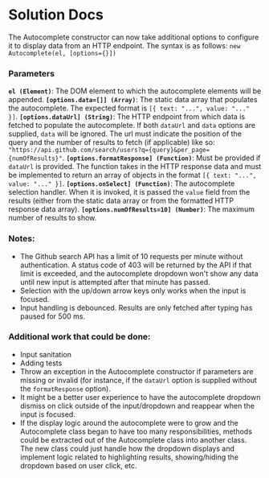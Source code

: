 # Solution Docs

<!-- Include documentation, additional setup instructions, notes etc. here -->
The Autocomplete constructor can now take additional options to configure it to display data from an HTTP endpoint. The syntax is as follows:
`new Autocomplete(el, [options={}])`
### Parameters
**`el (Element)`**: The DOM element to which the autocomplete elements will be appended.
**`[options.data=[]] (Array)`**: The static data array that populates the autocomplete. The expected format is `[{ text: "...", value: "..." }]`.
**`[options.dataUrl] (String)`**: The HTTP endpoint from which data is fetched to populate the autocomplete. If both `dataUrl` and `data` options are supplied, `data` will be ignored. The url must indicate the position of the query and the number of results to fetch (if applicable) like so: `"https://api.github.com/search/users?q={query}&per_page={numOfResults}"`.
**`[options.formatResponse] (Function)`**: Must be provided if `dataUrl` is provided. The function takes in the HTTP response data and must be implemented to return an array of objects in the format `[{ text: "...", value: "..." }]`.
**`[options.onSelect] (Function)`**: The autocomplete selection handler. When it is invoked, it is passed the `value` field from the results (either from the static data array or from the formatted HTTP response data array).
**`[options.numOfResults=10] (Number)`**: The maximum number of results to show.

### Notes:
* The Github search API has a limit of 10 requests per minute without authentication. A status code of 403 will be returned by the API if that limit is exceeded, and the autocomplete dropdown won't show any data until new input is attempted after that minute has passed.
* Selection with the up/down arrow keys only works when the input is focused.
* Input handling is debounced. Results are only fetched after typing has paused for 500 ms.

### Additional work that could be done:
* Input sanitation
* Adding tests
* Throw an exception in the Autocomplete constructor if parameters are missing or invalid (for instance, if the `dataUrl` option is supplied without the `formatResponse` option).
* It might be a better user experience to have the autocomplete dropdown dismiss on click outside of the input/dropdown and reappear when the input is focused.
* If the display logic around the autocomplete were to grow and the Autocomplete class began to have too many responsibilities, methods could be extracted out of the Autocomplete class into another class. The new class could just handle how the dropdown displays and implement logic related to highlighting results, showing/hiding the dropdown based on user click, etc.
